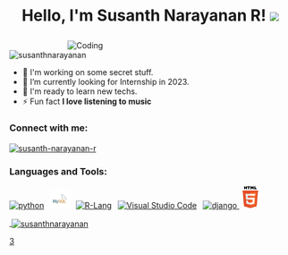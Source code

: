 <h1><p align="center">Hello, I'm Susanth Narayanan R! <a><img src="https://media.giphy.com/media/hvRJCLFzcasrR4ia7z/giphy.gif" width="35px"></h1></a></p>
<img align="right" alt="Coding" width="400" src="https://mir-s3-cdn-cf.behance.net/project_modules/max_1200/4029a055389655.59822ff823c19.gif">

<p align="left"> <img src="https://komarev.com/ghpvc/?username=susanthnarayanan&label=Profile%20views&color=0e75b6&style=flat" alt="susanthnarayanan" /> </p>


- 🔭 I'm working on some secret stuff.
- 🌱 I’m currently looking for Internship in 2023.
- 🤔 I'm ready to learn new techs.
- ⚡ Fun fact **I love listening to music**

<h3 align="left">Connect with me:</h3>
<p align="left">
<a href="https://linkedin.com/in/susanth-narayanan-r" target="blank"><img align="center" src="https://raw.githubusercontent.com/rahuldkjain/github-profile-readme-generator/master/src/images/icons/Social/linked-in-alt.svg" alt="susanth-narayanan-r" height="30" width="40" /></a>

</p>

### Languages and Tools:

[<img alt="python" width="35px" src="https://img.icons8.com/color/240/000000/python.png">](https://www.python.org/)&ensp;
[<img alt="MySQL" width="35px" src="https://raw.githubusercontent.com/github/explore/80688e429a7d4ef2fca1e82350fe8e3517d3494d/topics/mysql/mysql.png">](https://dev.mysql.com/)&ensp;
[<img alt="R-Lang" width="35px" src="https://www.r-project.org/Rlogo.png">](https://www.r-project.org/)&ensp;
[<img alt="Visual Studio Code" width="32px" src="https://img.icons8.com/fluent/240/000000/visual-studio-code-2019.png" />](https://code.visualstudio.com/)&ensp;
<a href="https://www.djangoproject.com/" target="_blank" rel="noreferrer"> <img src="https://cdn.worldvectorlogo.com/logos/django.svg" alt="django" width="40" height="40"/> </a>
<a href="https://www.w3.org/html/" target="_blank" rel="noreferrer"> <img src="https://raw.githubusercontent.com/devicons/devicon/master/icons/html5/html5-original-wordmark.svg" alt="html5" width="40" height="40"/>



<p>&nbsp;<img align="center" src="https://github-readme-stats.vercel.app/api?username=susanthnarayanan&show_icons=true&locale=en" alt="susanthnarayanan" /></p>


3
